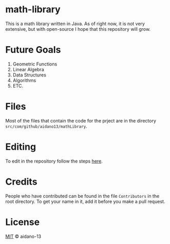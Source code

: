 # math-library

This is a math library written in Java. As of right now, it is not very extensive, but with open-source I hope that this repository will grow.

# Future Goals

 1. Geometric Functions
 2. Linear Algebra
 3. Data Structures
 4. Algorithms
 5. ETC.


# Files

Most of the files that contain the code for the prject are in the directory ```src/com/github/aidano13/mathLibrary```. 

# Editing

To edit in the repository follow the steps [here](https://docs.github.com/en/free-pro-team@latest/github/managing-files-in-a-repository/editing-files-in-another-users-repository).

# Credits

People who have contributed can be found in the file ```Contributors``` in the root directory. To get your name in it, add it before you make a pull request.

# License

[MIT](https://choosealicense.com/licenses/mit/) © aidano-13
